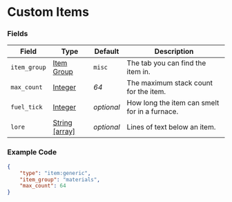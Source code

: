 # Custom Items

### Fields

   Field   | Type | Default | Description
-----------|------|---------|-------------
`item_group`| [Item Group](../../data_types/item_groups) | `misc` | The tab you can find the item in.
`max_count` | [Integer](../submodules/apoli-docs/docs/data_types/integer.md) | *64* | The maximum stack count for the item.
`fuel_tick` | [Integer](../submodules/apoli-docs/docs/data_types/integer.md) | *optional* | How long the item can smelt for in a furnace.
`lore` | [String [array]](../submodules/apoli-docs/docs/data_types/string.md) | *optional* | Lines of text below an item.

### Example Code

```json
{
	"type": "item:generic",
	"item_group": "materials",
	"max_count": 64
}
```
